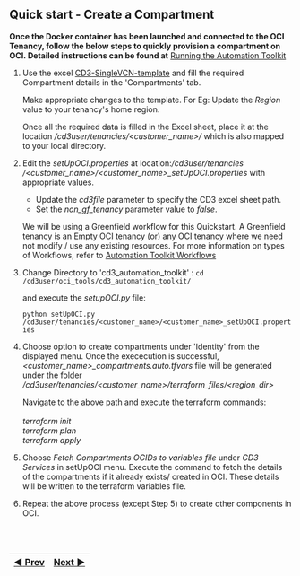 ## Quick start - Create a Compartment

**Once the Docker container has been launched and connected to the OCI Tenancy, follow the below steps to quickly provision a compartment on OCI. Detailed instructions can be found at** [Running the Automation Toolkit](/cd3_automation_toolkit/documentation/user_guide/RunningAutomationToolkit.md) 
1. Use the excel [CD3-SingleVCN-template](/cd3_automation_toolkit/example) and fill the required Compartment details in the 'Compartments' tab.

   Make appropriate changes to the template. For Eg: Update the _Region_ value to your tenancy's home region.
   
   Once all the required data is filled in the Excel sheet, place it at the location _/cd3user/tenancies/<customer\_name>/_ which is also mapped to your    local directory.
   
2. Edit the _setUpOCI.properties_ at location:_/cd3user/tenancies /<customer\_name>/<customer\_name>\_setUpOCI.properties_ with appropriate values. 
   - Update the _cd3file_ parameter to specify the CD3 excel sheet path.
   - Set the _non_gf_tenancy_ parameter value to _false_.
   
   We will be using a Greenfield workflow for this Quickstart. A Greenfield tenancy is an Empty OCI tenancy (or) any OCI tenancy where we need not modify / use any existing resources. For more information on types of Workflows, refer to [Automation Toolkit Workflows](/cd3_automation_toolkit/documentation/user_guide/Workflows.md)
   
3. Change Directory to 'cd3_automation_toolkit' :
    ```cd /cd3user/oci_tools/cd3_automation_toolkit/```
    
   and execute the _setupOCI.py_ file:
   
   ```python setUpOCI.py /cd3user/tenancies/<customer_name>/<customer_name>_setUpOCI.properties```
   
4. Choose option to create compartments under 'Identity' from the displayed menu. Once the exececution is successful, _<customer\_name>\_compartments.auto.tfvars_ file will be generated under the folder _/cd3user/tenancies/<customer\_name>/terraform_files/<region_dir>_
    
   Navigate to the above path and execute the terraform commands:<br>
       <br>_terraform init_
       <br>_terraform plan_
       <br>_terraform apply_
   
5. Choose _Fetch Compartments OCIDs to variables file_ under _CD3 Services_ in setUpOCI menu. Execute the command to fetch the details of the                 compartments if it already exists/ created in OCI. These details will be written to the terraform variables file.

6. Repeat the above process (except Step 5) to create other components in OCI.

<br><br>
<div align='center'>

| <a href="/cd3_automation_toolkit/documentation/user_guide/ConfiguringDockerContainer.md">:arrow_backward: Prev</a> | <a href="/cd3_automation_toolkit/documentation/user_guide/RunningAutomationToolkit.md">Next :arrow_forward:</a> |
| :---- | -------: |
  
</div>
